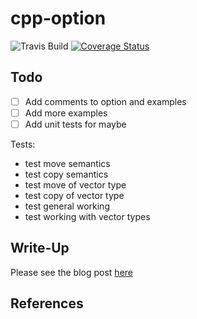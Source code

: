 # cpp-option

![Travis Build](https://travis-ci.org/cwoodall/cpp-option.svg)
[![Coverage Status](https://coveralls.io/repos/github/cwoodall/cpp-option/badge.svg?branch=master)](https://coveralls.io/github/cwoodall/cpp-option?branch=master)
## Todo

- [ ] Add comments to option and examples
- [ ] Add more examples
- [ ] Add unit tests for maybe

Tests:

- test move semantics
- test copy semantics
- test move of vector type
- test copy of vector type
- test general working
- test working with vector types

## Write-Up

Please see the blog post [here]()

## References
